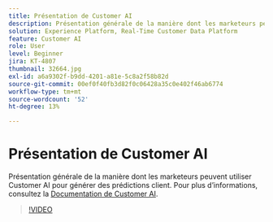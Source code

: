 ```yaml
---
title: Présentation de Customer AI
description: Présentation générale de la manière dont les marketeurs peuvent utiliser Customer AI pour générer des prédictions client.
solution: Experience Platform, Real-Time Customer Data Platform
feature: Customer AI
role: User
level: Beginner
jira: KT-4807
thumbnail: 32664.jpg
exl-id: a6a9302f-b9dd-4201-a81e-5c8a2f58b82d
source-git-commit: 00ef0f40fb3d82f0c06428a35c0e402f46ab6774
workflow-type: tm+mt
source-wordcount: '52'
ht-degree: 13%

---
```


# Présentation de Customer AI

Présentation générale de la manière dont les marketeurs peuvent utiliser Customer AI pour générer des prédictions client. Pour plus d’informations, consultez la [Documentation de Customer AI](https://experienceleague.adobe.com/docs/experience-platform/intelligent-services/customer-ai/overview.html?lang=fr).

>[!VIDEO](https://video.tv.adobe.com/v/32664?learn=on)

